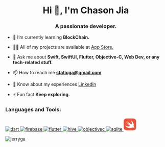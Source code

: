 <h1 align="center">Hi 👋, I'm Chason Jia</h1>  
<h3 align="center">A passionate developer.</h3>

- 🌱 I’m currently learning **BlockChain.**

- 👨‍💻 All of my projects are available at [App Store.](https://apps.apple.com/us/developer/jia-chuansheng/id789568029)

- 💬 Ask me about **Swift, SwiftUI, Flutter, Objective-C, Web Dev, or any tech-related stuff.**

- 📫 How to reach me **[staticga@gmail.com](mailto:staticga@gmail.com)**

- 📄 Know about my experiences [Linkedin](https://www.linkedin.com/in/caguard)

- ⚡ Fun fact **Keep exploring.** 
  
  

<h3 align="left">Languages and Tools:</h3>  
<p align="left"> <a href="https://dart.dev" target="_blank" rel="noreferrer"> <img src="https://www.vectorlogo.zone/logos/dartlang/dartlang-icon.svg" alt="dart" width="40" height="40"/> </a> <a href="https://firebase.google.com/" target="_blank" rel="noreferrer"> <img src="https://www.vectorlogo.zone/logos/firebase/firebase-icon.svg" alt="firebase" width="40" height="40"/> </a> <a href="https://flutter.dev" target="_blank" rel="noreferrer"> <img src="https://www.vectorlogo.zone/logos/flutterio/flutterio-icon.svg" alt="flutter" width="40" height="40"/> </a> <a href="https://hive.apache.org/" target="_blank" rel="noreferrer"> <img src="https://www.vectorlogo.zone/logos/apache_hive/apache_hive-icon.svg" alt="hive" width="40" height="40"/> </a> <a href="https://developer.apple.com/library/archive/documentation/Cocoa/Conceptual/ProgrammingWithObjectiveC/Introduction/Introduction.html" target="_blank" rel="noreferrer"> <img src="https://www.vectorlogo.zone/logos/apple_objectivec/apple_objectivec-icon.svg" alt="objectivec" width="40" height="40"/> </a> <a href="https://www.sqlite.org/" target="_blank" rel="noreferrer"> <img src="https://www.vectorlogo.zone/logos/sqlite/sqlite-icon.svg" alt="sqlite" width="40" height="40"/> </a> <a href="https://developer.apple.com/swift/" target="_blank" rel="noreferrer"> <img src="https://raw.githubusercontent.com/devicons/devicon/master/icons/swift/swift-original.svg" alt="swift" width="40" height="40"/> </a> </p>

<p><img align="left" src="https://github-readme-stats.vercel.app/api/top-langs?username=jerryga&show_icons=true&locale=en&layout=compact" alt="jerryga" /></p>

